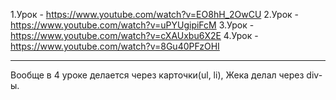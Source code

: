 1.Урок - https://www.youtube.com/watch?v=EO8hH_2OwCU
2.Урок - https://www.youtube.com/watch?v=uPYUgipiFcM
3.Урок - https://www.youtube.com/watch?v=cXAUxbu6X2E
4.Урок - https://www.youtube.com/watch?v=8Gu40PFzOHI

---

Вообще в 4 уроке делается через карточки(ul, li), Жека делал через div-ы.
